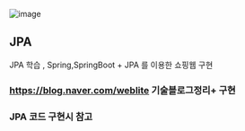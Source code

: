 ![image](https://user-images.githubusercontent.com/66197538/182550772-573ed1ed-e4b4-4c50-981a-4ada3b149952.png)


## JPA
JPA 학습 , Spring,SpringBoot + JPA 를 이용한 쇼핑웹 구현 

### https://blog.naver.com/weblite 기술블로그정리+ 구현  
### JPA 코드 구현시 참고
